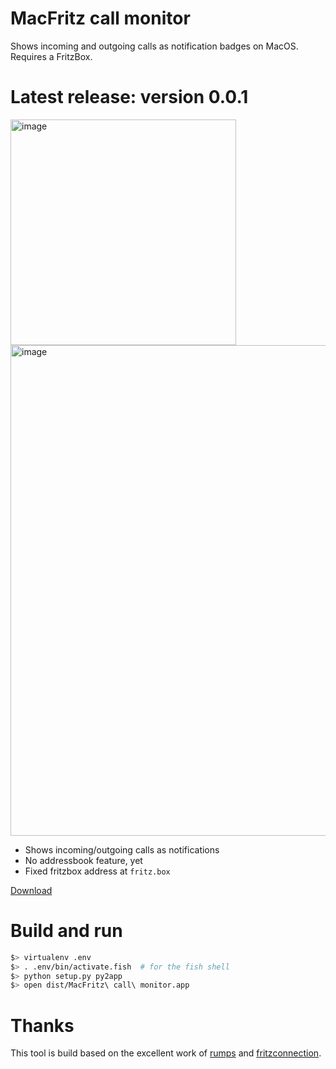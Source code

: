 # MacFritz call monitor
Shows incoming and outgoing calls as notification badges on MacOS. Requires a FritzBox.

# Latest release: version 0.0.1

<img width="361" alt="image" src="https://github.com/jtheuer/MacFritzCallmonitor/assets/96364/8633b300-113b-4284-bb28-ac01e587f5d9">
<img width="785" alt="image" src="https://github.com/jtheuer/MacFritzCallmonitor/assets/96364/eb071c66-b0a4-4cce-bbeb-4635a0e229e3">

* Shows incoming/outgoing calls as notifications
* No addressbook feature, yet
* Fixed fritzbox address at `fritz.box`

[Download](https://github.com/jtheuer/MacFritzCallmonitor/releases/download/0.0.1/MacFritz.call.monitor.app.zip)

# Build and run

```bash
$> virtualenv .env
$> . .env/bin/activate.fish  # for the fish shell
$> python setup.py py2app
$> open dist/MacFritz\ call\ monitor.app
```

# Thanks

This tool is build based on the excellent work of [rumps](https://github.com/jaredks/rumps) and [fritzconnection](https://github.com/kbr/fritzconnection).
